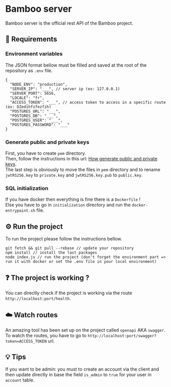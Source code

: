 # Bamboo server

Bamboo server is the official rest API of the Bamboo project.   

## 📝 Requirements

### Environment variables

The JSON format bellow must be filled and saved at the root of the repository as `.env` file.  

```
{
  "NODE_ENV": "production",
  "SERVER_IP": "___", // server ip (ex: 127.0.0.1)
  "SERVER_PORT": 5656,
  "LOCALE": "fr",
  "ACCESS_TOKEN": "___", // access token to access in a specific route (ex: DZedihfzfezfih)
  "POSTGRES_URL": "___",
  "POSTGRES_DB": "___",
  "POSTGRES_USER": "___",
  "POSTGRES_PASSWORD": "___"
}

```

### Generate public and private keys

First, you have to create `pem` directory.  
Then, follow the instructions in this url: [How generate public and private keys](https://gist.github.com/ygotthilf/baa58da5c3dd1f69fae9).  
The last step is obviously to move the files in `pem` directory and to rename `jwtRS256.key` to `private.key` and `jwtRS256.key.pub` to `public.key`.   

### SQL initialization

If you have docker then everything is fine there is a `Dockerfile` !   
Else you have to go in `initialization` directory and run the `docker-entrypoint.sh` file.   

## ⚙️ Run the project

To run the project please follow the instructions bellow.   

```
git fetch && git pull --rebase // update your repository
npm install // install the last packages
node index.js // run the project (don't forget the environment part => run it with docker or set the .env file in your local environment)
```

## ❓️ The project is working ?

You can directly check if the project is working via the route `http://localhost:port/health`.   

## ☁️ Watch routes

An amazing tool has been set up on the project called `openapi` AKA `swagger`.   
To watch the routes, you have to go to `http://localhost:port/swagger?token=ACCESS_TOKEN` url.   

## 💡 Tips

If you want to be admin: you must to create an account via the client and then update directly in base the field `is_admin` to `true` for your user in `account` table.  
